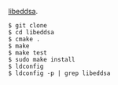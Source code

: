 [libeddsa](https://github.com/phlay/libeddsa).
```
$ git clone
$ cd libeddsa
$ cmake .
$ make
$ make test
$ sudo make install
$ ldconfig
$ ldconfig -p | grep libeddsa
```
